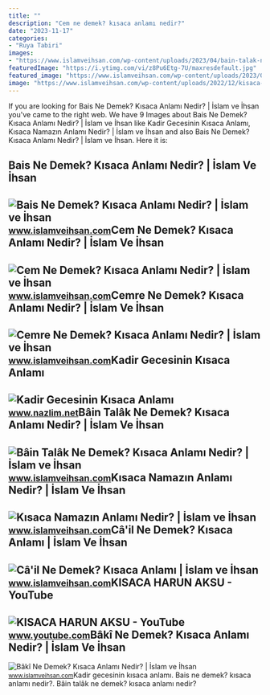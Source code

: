 ```yaml
---
title: ""
description: "Cem ne demek? kısaca anlamı nedir?"
date: "2023-11-17"
categories:
- "Ruya Tabiri"
images:
- "https://www.islamveihsan.com/wp-content/uploads/2023/04/bain-talak-ne-demek-kisaca-anlami-nedir-191123.jpg"
featuredImage: "https://i.ytimg.com/vi/z8Pu6Etg-7U/maxresdefault.jpg"
featured_image: "https://www.islamveihsan.com/wp-content/uploads/2023/04/baki-ne-demek-kisaca-anlami-nedir-191140.jpg"
image: "https://www.islamveihsan.com/wp-content/uploads/2022/12/kisaca-namazin-anlami-nedir-189840-m.jpg"
---
```


If you are looking for Bais Ne Demek? Kısaca Anlamı Nedir? | İslam ve İhsan you've came to the right web. We have 9 Images about Bais Ne Demek? Kısaca Anlamı Nedir? | İslam ve İhsan like Kadir Gecesinin Kısaca Anlamı, Kısaca Namazın Anlamı Nedir? | İslam ve İhsan and also Bais Ne Demek? Kısaca Anlamı Nedir? | İslam ve İhsan. Here it is:

Bais Ne Demek? Kısaca Anlamı Nedir? | İslam Ve İhsan
----------------------------------------------------

 ![Bais Ne Demek? Kısaca Anlamı Nedir? | İslam ve İhsan](https://www.islamveihsan.com/wp-content/uploads/2023/04/bais-ne-demek-kisaca-anlami-nedir-191124.jpg) <small>www.islamveihsan.com</small>Cem Ne Demek? Kısaca Anlamı Nedir? | İslam Ve İhsan
---------------------------------------------------

 ![Cem Ne Demek? Kısaca Anlamı Nedir? | İslam ve İhsan](https://www.islamveihsan.com/wp-content/uploads/2023/06/cem-ne-demek-kisaca-anlami-nedir-191838.jpg) <small>www.islamveihsan.com</small>Cemre Ne Demek? Kısaca Anlamı Nedir? | İslam Ve İhsan
-----------------------------------------------------

 ![Cemre Ne Demek? Kısaca Anlamı Nedir? | İslam ve İhsan](https://www.islamveihsan.com/wp-content/uploads/2023/06/cemre-ne-demek-kisaca-anlami-nedir-191854.jpg) <small>www.islamveihsan.com</small>Kadir Gecesinin Kısaca Anlamı
-----------------------------

 ![Kadir Gecesinin Kısaca Anlamı](https://www.nazlim.net/wp-content/uploads/2012/08/kadir-gecesinin-kisaca-anlami-300x210.jpg) <small>www.nazlim.net</small>Bâin Talâk Ne Demek? Kısaca Anlamı Nedir? | İslam Ve İhsan
----------------------------------------------------------

 ![Bâin Talâk Ne Demek? Kısaca Anlamı Nedir? | İslam ve İhsan](https://www.islamveihsan.com/wp-content/uploads/2023/04/bain-talak-ne-demek-kisaca-anlami-nedir-191123.jpg) <small>www.islamveihsan.com</small>Kısaca Namazın Anlamı Nedir? | İslam Ve İhsan
---------------------------------------------

 ![Kısaca Namazın Anlamı Nedir? | İslam ve İhsan](https://www.islamveihsan.com/wp-content/uploads/2022/12/kisaca-namazin-anlami-nedir-189840-m.jpg) <small>www.islamveihsan.com</small>Câ'il Ne Demek? Kısaca Anlamı | İslam Ve İhsan
----------------------------------------------

 ![Câ'il Ne Demek? Kısaca Anlamı | İslam ve İhsan](https://www.islamveihsan.com/wp-content/uploads/2023/05/cail-ne-demek-kisaca-anlami-191610.jpeg) <small>www.islamveihsan.com</small>KISACA HARUN AKSU - YouTube
---------------------------

 ![KISACA HARUN AKSU - YouTube](https://i.ytimg.com/vi/z8Pu6Etg-7U/maxresdefault.jpg) <small>www.youtube.com</small>Bâkî Ne Demek? Kısaca Anlamı Nedir? | İslam Ve İhsan
----------------------------------------------------

 ![Bâkî Ne Demek? Kısaca Anlamı Nedir? | İslam ve İhsan](https://www.islamveihsan.com/wp-content/uploads/2023/04/baki-ne-demek-kisaca-anlami-nedir-191140.jpg) <small>www.islamveihsan.com</small>Kadir gecesinin kısaca anlamı. Bais ne demek? kısaca anlamı nedir?. Bâin talâk ne demek? kısaca anlamı nedir?
